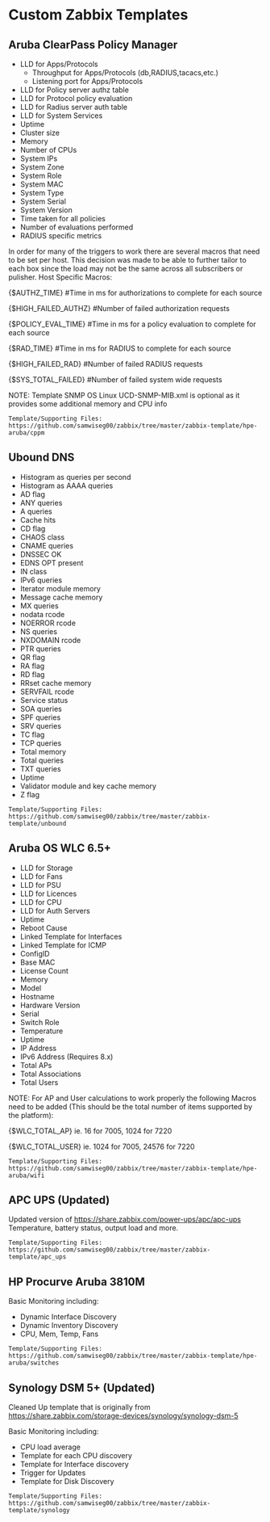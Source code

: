 # Custom Zabbix Templates
## Aruba ClearPass Policy Manager
* LLD for Apps/Protocols
  * Throughput for Apps/Protocols (db,RADIUS,tacacs,etc.)
  * Listening port for Apps/Protocols
* LLD for Policy server authz table
* LLD for Protocol policy evaluation
* LLD for Radius server auth table
* LLD for System Services
* Uptime
* Cluster size
* Memory
* Number of CPUs
* System IPs
* System Zone
* System Role
* System MAC
* System Type
* System Serial
* System Version
* Time taken for all policies
* Number of evaluations performed
* RADIUS specific metrics

In order for many of the triggers to work there are several macros that need to be set per host. This decision was made to be able to further tailor to each box since the load may not be the same across all subscribers or pulisher.
Host Specific Macros:

{$AUTHZ_TIME} #Time in ms for authorizations to complete for each source

{$HIGH_FAILED_AUTHZ} #Number of failed authorization requests

{$POLICY_EVAL_TIME} #Time in ms for a policy evaluation to complete for each source

{$RAD_TIME} #Time in ms for RADIUS to complete for each source

{$HIGH_FAILED_RAD} #Number of failed RADIUS requests

{$SYS_TOTAL_FAILED} #Number of failed system wide requests

NOTE:
Template SNMP OS Linux UCD-SNMP-MIB.xml is optional as it provides some additional memory and CPU info

```
Template/Supporting Files:
https://github.com/samwiseg00/zabbix/tree/master/zabbix-template/hpe-aruba/cppm
```

## Ubound DNS
* Histogram as queries per second
* Histogram as AAAA queries	 	
* AD flag	 	
*	ANY queries	 	
*	A queries	 	
*	Cache hits	 	
*	CD flag	 	
*	CHAOS class	 	
*	CNAME queries	 	
*	DNSSEC OK	 	
*	EDNS OPT present
* IN class	 		
*	IPv6 queries	 		
*	Iterator module memory	 	
*	Message cache memory	 	
*	MX queries	 	
*	nodata rcode	 	
*	NOERROR rcode	 	
*	NS queries	 	
*	NXDOMAIN rcode	 		
*	PTR queries	 	
*	QR flag	 		
*	RA flag
*	RD flag	 	
*	RRset cache memory	 	
*	SERVFAIL rcode	 
* Service	status
*	SOA queries	 
*	SPF queries	 
*	SRV queries
*	TC flag	 		
*	TCP queries	 	
*	Total memory	 	
*	Total queries	 	
*	TXT queries	 	
*	Uptime	 	
*	Validator module and key cache memory
*	Z flag	 	

```
Template/Supporting Files:
https://github.com/samwiseg00/zabbix/tree/master/zabbix-template/unbound
```

## Aruba OS WLC 6.5+
* LLD for Storage
* LLD for Fans
* LLD for PSU
* LLD for Licences
* LLD for CPU
* LLD for Auth Servers
* Uptime
* Reboot Cause
* Linked Template for Interfaces
* Linked Template for ICMP
* ConfigID
* Base MAC
* License Count
* Memory
* Model
* Hostname
* Hardware Version
* Serial
* Switch Role
* Temperature
* Uptime
* IP Address
* IPv6 Address (Requires 8.x)
* Total APs
* Total Associations
* Total Users

NOTE: For AP and User calculations to work properly the following Macros need to be added (This should be the total number of items supported by the platform):

{$WLC_TOTAL_AP} ie. 16 for 7005, 1024 for 7220

{$WLC_TOTAL_USER} ie. 1024 for 7005, 24576 for 7220

```
Template/Supporting Files:
https://github.com/samwiseg00/zabbix/tree/master/zabbix-template/hpe-aruba/wifi
```

## APC UPS (Updated)
Updated version of https://share.zabbix.com/power-ups/apc/apc-ups     
Temperature, battery status, output load and more.

```
Template/Supporting Files:
https://github.com/samwiseg00/zabbix/tree/master/zabbix-template/apc_ups
```

## HP Procurve Aruba 3810M
Basic Monitoring including:
* Dynamic Interface Discovery
* Dynamic Inventory Discovery
* CPU, Mem, Temp, Fans

```
Template/Supporting Files:
https://github.com/samwiseg00/zabbix/tree/master/zabbix-template/hpe-aruba/switches
```

## Synology DSM 5+ (Updated)
Cleaned Up template that is originally from https://share.zabbix.com/storage-devices/synology/synology-dsm-5

Basic Monitoring including:
* CPU load average
* Template for each CPU discovery
* Template for Interface discovery
* Trigger for Updates
* Template for Disk Discovery

```
Template/Supporting Files:
https://github.com/samwiseg00/zabbix/tree/master/zabbix-template/synology
```
